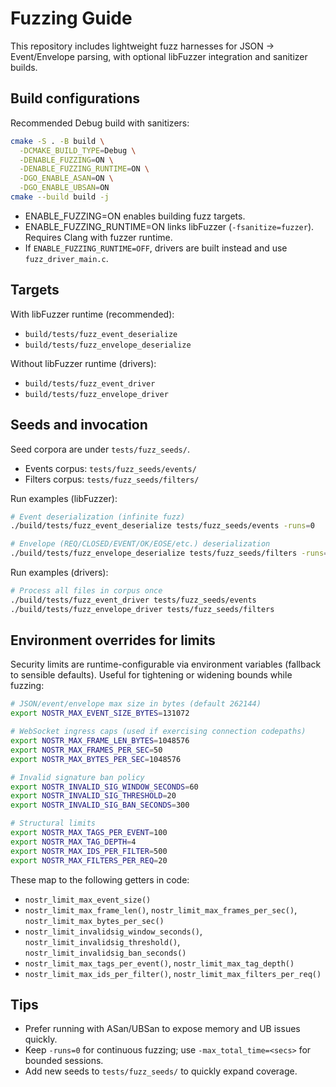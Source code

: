 # Fuzzing Guide

This repository includes lightweight fuzz harnesses for JSON → Event/Envelope parsing, with optional libFuzzer integration and sanitizer builds.

## Build configurations

Recommended Debug build with sanitizers:

```bash
cmake -S . -B build \
  -DCMAKE_BUILD_TYPE=Debug \
  -DENABLE_FUZZING=ON \
  -DENABLE_FUZZING_RUNTIME=ON \
  -DGO_ENABLE_ASAN=ON \
  -DGO_ENABLE_UBSAN=ON
cmake --build build -j
```

- ENABLE_FUZZING=ON enables building fuzz targets.
- ENABLE_FUZZING_RUNTIME=ON links libFuzzer (`-fsanitize=fuzzer`). Requires Clang with fuzzer runtime.
- If `ENABLE_FUZZING_RUNTIME=OFF`, drivers are built instead and use `fuzz_driver_main.c`.

## Targets

With libFuzzer runtime (recommended):
- `build/tests/fuzz_event_deserialize`
- `build/tests/fuzz_envelope_deserialize`

Without libFuzzer runtime (drivers):
- `build/tests/fuzz_event_driver`
- `build/tests/fuzz_envelope_driver`

## Seeds and invocation

Seed corpora are under `tests/fuzz_seeds/`.

- Events corpus: `tests/fuzz_seeds/events/`
- Filters corpus: `tests/fuzz_seeds/filters/`

Run examples (libFuzzer):

```bash
# Event deserialization (infinite fuzz)
./build/tests/fuzz_event_deserialize tests/fuzz_seeds/events -runs=0

# Envelope (REQ/CLOSED/EVENT/OK/EOSE/etc.) deserialization
./build/tests/fuzz_envelope_deserialize tests/fuzz_seeds/filters -runs=0
```

Run examples (drivers):

```bash
# Process all files in corpus once
./build/tests/fuzz_event_driver tests/fuzz_seeds/events
./build/tests/fuzz_envelope_driver tests/fuzz_seeds/filters
```

## Environment overrides for limits

Security limits are runtime-configurable via environment variables (fallback to sensible defaults). Useful for tightening or widening bounds while fuzzing:

```bash
# JSON/event/envelope max size in bytes (default 262144)
export NOSTR_MAX_EVENT_SIZE_BYTES=131072

# WebSocket ingress caps (used if exercising connection codepaths)
export NOSTR_MAX_FRAME_LEN_BYTES=1048576
export NOSTR_MAX_FRAMES_PER_SEC=50
export NOSTR_MAX_BYTES_PER_SEC=1048576

# Invalid signature ban policy
export NOSTR_INVALID_SIG_WINDOW_SECONDS=60
export NOSTR_INVALID_SIG_THRESHOLD=20
export NOSTR_INVALID_SIG_BAN_SECONDS=300

# Structural limits
export NOSTR_MAX_TAGS_PER_EVENT=100
export NOSTR_MAX_TAG_DEPTH=4
export NOSTR_MAX_IDS_PER_FILTER=500
export NOSTR_MAX_FILTERS_PER_REQ=20
```

These map to the following getters in code:
- `nostr_limit_max_event_size()`
- `nostr_limit_max_frame_len()`, `nostr_limit_max_frames_per_sec()`, `nostr_limit_max_bytes_per_sec()`
- `nostr_limit_invalidsig_window_seconds()`, `nostr_limit_invalidsig_threshold()`, `nostr_limit_invalidsig_ban_seconds()`
- `nostr_limit_max_tags_per_event()`, `nostr_limit_max_tag_depth()`
- `nostr_limit_max_ids_per_filter()`, `nostr_limit_max_filters_per_req()`

## Tips

- Prefer running with ASan/UBSan to expose memory and UB issues quickly.
- Keep `-runs=0` for continuous fuzzing; use `-max_total_time=<secs>` for bounded sessions.
- Add new seeds to `tests/fuzz_seeds/` to quickly expand coverage.
